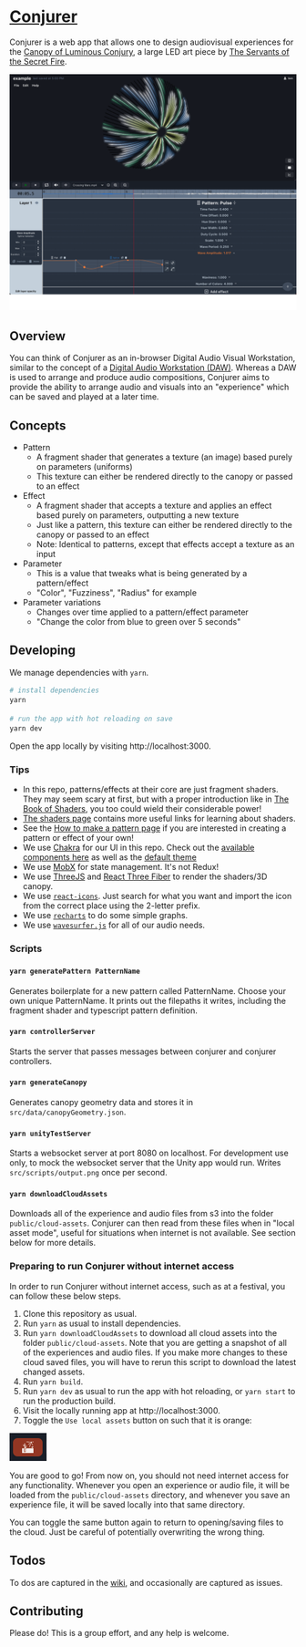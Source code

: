 # [Conjurer](https://canopyconjurer.vercel.app)

Conjurer is a web app that allows one to design audiovisual experiences for the [Canopy of Luminous Conjury](https://se.cretfi.re/canopy/), a large LED art piece by [The Servants of the Secret Fire](https://se.cretfi.re/).

![Conjurer screenshot](public/example.png)

## Overview

You can think of Conjurer as an in-browser Digital Audio Visual Workstation, similar to the concept of a [Digital Audio Workstation (DAW)](https://en.wikipedia.org/wiki/Digital_audio_workstation). Whereas a DAW is used to arrange and produce audio compositions, Conjurer aims to provide the ability to arrange audio and visuals into an "experience" which can be saved and played at a later time.

## Concepts

- Pattern
  - A fragment shader that generates a texture (an image) based purely on parameters (uniforms)
  - This texture can either be rendered directly to the canopy or passed to an effect
- Effect
  - A fragment shader that accepts a texture and applies an effect based purely on parameters, outputting a new texture
  - Just like a pattern, this texture can either be rendered directly to the canopy or passed to an effect
  - Note: Identical to patterns, except that effects accept a texture as an input
- Parameter
  - This is a value that tweaks what is being generated by a pattern/effect
  - "Color", "Fuzziness", "Radius" for example
- Parameter variations
  - Changes over time applied to a pattern/effect parameter
  - "Change the color from blue to green over 5 seconds"

## Developing

We manage dependencies with `yarn`.

```bash
# install dependencies
yarn

# run the app with hot reloading on save
yarn dev
```

Open the app locally by visiting http://localhost:3000.

### Tips

- In this repo, patterns/effects at their core are just fragment shaders. They may seem scary at first, but with a proper introduction like in [The Book of Shaders](https://thebookofshaders.com/), you too could wield their considerable power!
- [The shaders page](docs/shaders.md) contains more useful links for learning about shaders.
- See the [How to make a pattern page](docs/patterns.md) if you are interested in creating a pattern or effect of your own!
- We use [Chakra](https://chakra-ui.com/) for our UI in this repo. Check out the [available components here](https://chakra-ui.com/docs/components) as well as the [default theme](https://chakra-ui.com/docs/styled-system/theme)
- We use [MobX](https://github.com/mobxjs/mobx) for state management. It's not Redux!
- We use [ThreeJS](https://threejs.org/) and [React Three Fiber](https://docs.pmnd.rs/react-three-fiber/getting-started/introduction) to render the shaders/3D canopy.
- We use [`react-icons`](https://react-icons.github.io/react-icons/search). Just search for what you want and import the icon from the correct place using the 2-letter prefix.
- We use [`recharts`](https://recharts.org/en-US/api) to do some simple graphs.
- We use [`wavesurfer.js`](https://wavesurfer-js.org/) for all of our audio needs.

### Scripts

#### `yarn generatePattern PatternName`

Generates boilerplate for a new pattern called PatternName. Choose your own unique PatternName. It prints out the filepaths it writes, including the fragment shader and typescript pattern definition.

#### `yarn controllerServer`

Starts the server that passes messages between conjurer and conjurer controllers.

#### `yarn generateCanopy`

Generates canopy geometry data and stores it in `src/data/canopyGeometry.json`.

#### `yarn unityTestServer`

Starts a websocket server at port 8080 on localhost. For development use only, to mock the websocket server that the Unity app would run. Writes `src/scripts/output.png` once per second.

#### `yarn downloadCloudAssets`

Downloads all of the experience and audio files from s3 into the folder `public/cloud-assets`. Conjurer can then read from these files when in "local asset mode", useful for situations when internet is not available. See section below for more details.

### Preparing to run Conjurer without internet access

In order to run Conjurer without internet access, such as at a festival, you can follow these below steps.

1. Clone this repository as usual.
1. Run `yarn` as usual to install dependencies.
1. Run `yarn downloadCloudAssets` to download all cloud assets into the folder `public/cloud-assets`. Note that you are getting a snapshot of all of the experiences and audio files. If you make more changes to these cloud saved files, you will have to rerun this script to download the latest changed assets.
1. Run `yarn build`.
1. Run `yarn dev` as usual to run the app with hot reloading, or `yarn start` to run the production build.
1. Visit the locally running app at http://localhost:3000.
1. Toggle the `Use local assets` button on such that it is orange:

![Use local assets button](public/use-local-assets-button.png)

You are good to go! From now on, you should not need internet access for any functionality. Whenever you open an experience or audio file, it will be loaded from the `public/cloud-assets` directory, and whenever you save an experience file, it will be saved locally into that same directory.

You can toggle the same button again to return to opening/saving files to the cloud. Just be careful of potentially overwriting the wrong thing.

## Todos

To dos are captured in the [wiki](https://github.com/SotSF/conjurer/wiki), and occasionally are captured as issues.

## Contributing

Please do! This is a group effort, and any help is welcome.
